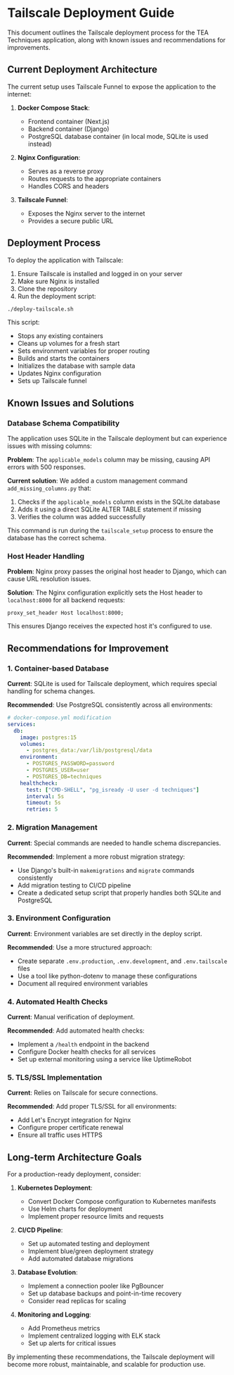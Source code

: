 # Tailscale Deployment Guide

This document outlines the Tailscale deployment process for the TEA Techniques application, along with known issues and recommendations for improvements.

## Current Deployment Architecture

The current setup uses Tailscale Funnel to expose the application to the internet:

1. **Docker Compose Stack**:
   - Frontend container (Next.js)
   - Backend container (Django)
   - PostgreSQL database container (in local mode, SQLite is used instead)

2. **Nginx Configuration**:
   - Serves as a reverse proxy
   - Routes requests to the appropriate containers
   - Handles CORS and headers

3. **Tailscale Funnel**:
   - Exposes the Nginx server to the internet
   - Provides a secure public URL

## Deployment Process

To deploy the application with Tailscale:

1. Ensure Tailscale is installed and logged in on your server
2. Make sure Nginx is installed
3. Clone the repository
4. Run the deployment script:

```bash
./deploy-tailscale.sh
```

This script:
- Stops any existing containers
- Cleans up volumes for a fresh start
- Sets environment variables for proper routing
- Builds and starts the containers
- Initializes the database with sample data
- Updates Nginx configuration
- Sets up Tailscale funnel

## Known Issues and Solutions

### Database Schema Compatibility

The application uses SQLite in the Tailscale deployment but can experience issues with missing columns:

**Problem**: The `applicable_models` column may be missing, causing API errors with 500 responses.

**Current solution**: We added a custom management command `add_missing_columns.py` that:
1. Checks if the `applicable_models` column exists in the SQLite database
2. Adds it using a direct SQLite ALTER TABLE statement if missing
3. Verifies the column was added successfully

This command is run during the `tailscale_setup` process to ensure the database has the correct schema.

### Host Header Handling

**Problem**: Nginx proxy passes the original host header to Django, which can cause URL resolution issues.

**Solution**: The Nginx configuration explicitly sets the Host header to `localhost:8000` for all backend requests:

```nginx
proxy_set_header Host localhost:8000;
```

This ensures Django receives the expected host it's configured to use.

## Recommendations for Improvement

### 1. Container-based Database

**Current**: SQLite is used for Tailscale deployment, which requires special handling for schema changes.

**Recommended**: Use PostgreSQL consistently across all environments:

```yaml
# docker-compose.yml modification
services:
  db:
    image: postgres:15
    volumes:
      - postgres_data:/var/lib/postgresql/data
    environment:
      - POSTGRES_PASSWORD=password
      - POSTGRES_USER=user
      - POSTGRES_DB=techniques
    healthcheck:
      test: ["CMD-SHELL", "pg_isready -U user -d techniques"]
      interval: 5s
      timeout: 5s
      retries: 5
```

### 2. Migration Management

**Current**: Special commands are needed to handle schema discrepancies.

**Recommended**: Implement a more robust migration strategy:

- Use Django's built-in `makemigrations` and `migrate` commands consistently
- Add migration testing to CI/CD pipeline
- Create a dedicated setup script that properly handles both SQLite and PostgreSQL

### 3. Environment Configuration

**Current**: Environment variables are set directly in the deploy script.

**Recommended**: Use a more structured approach:

- Create separate `.env.production`, `.env.development`, and `.env.tailscale` files
- Use a tool like python-dotenv to manage these configurations
- Document all required environment variables

### 4. Automated Health Checks

**Current**: Manual verification of deployment.

**Recommended**: Add automated health checks:

- Implement a `/health` endpoint in the backend
- Configure Docker health checks for all services
- Set up external monitoring using a service like UptimeRobot

### 5. TLS/SSL Implementation

**Current**: Relies on Tailscale for secure connections.

**Recommended**: Add proper TLS/SSL for all environments:

- Add Let's Encrypt integration for Nginx
- Configure proper certificate renewal
- Ensure all traffic uses HTTPS

## Long-term Architecture Goals

For a production-ready deployment, consider:

1. **Kubernetes Deployment**:
   - Convert Docker Compose configuration to Kubernetes manifests
   - Use Helm charts for deployment
   - Implement proper resource limits and requests

2. **CI/CD Pipeline**:
   - Set up automated testing and deployment
   - Implement blue/green deployment strategy
   - Add automated database migrations

3. **Database Evolution**:
   - Implement a connection pooler like PgBouncer
   - Set up database backups and point-in-time recovery
   - Consider read replicas for scaling

4. **Monitoring and Logging**:
   - Add Prometheus metrics 
   - Implement centralized logging with ELK stack
   - Set up alerts for critical issues

By implementing these recommendations, the Tailscale deployment will become more robust, maintainable, and scalable for production use.